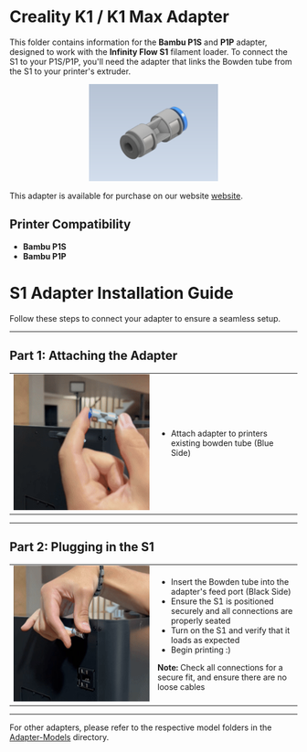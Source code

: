 # Creality K1 / K1 Max Adapter

This folder contains information for the **Bambu P1S** and **P1P** adapter, designed to work with the **Infinity Flow S1** filament loader. To connect the S1 to your P1S/P1P, you'll need the adapter that links the Bowden tube from the S1 to your printer's extruder. 

<div align="center">
  <img src="./images/Bowden Coupler Fitting CAD.png" alt="Logo" width="45%">
</div>

This adapter is available for purchase on our website [website](https://infinityflow3d.com/).

## Printer Compatibility
- **Bambu P1S**
- **Bambu P1P**

# S1 Adapter Installation Guide

Follow these steps to connect your adapter to ensure a seamless setup.

---

## Part 1: Attaching the Adapter

<div align="center">
  <table>
    <tr>
      <td width="50%">
        <img src="./images/P1.gif" alt="Attach the Adapter" width="200%">
      </td>
      <td width="50%">
        <ul>
          <li>Attach adapter to printers existing bowden tube (Blue Side)</li>
        </ul>
      </td>
    </tr>
  </table>
</div>

---

## Part 2: Plugging in the S1

<div align="center">
  <table>
    <tr>
      <td width="50%">
        <img src="./images/P2.gif" alt="Plug in the S1" width="100%">
      </td>
      <td width="50%">
        <ul>
          <li>Insert the Bowden tube into the adapter's feed port (Black Side)</li>
          <li>Ensure the S1 is positioned securely and all connections are properly seated</li>
          <li>Turn on the S1 and verify that it loads as expected</li>
          <li>Begin printing :)</li>
        </ul>
        <p><strong>Note:</strong> Check all connections for a secure fit, and ensure there are no loose cables</p>
      </td>
    </tr>
  </table>
</div>

---

For other adapters, please refer to the respective model folders in the [Adapter-Models](../../) directory.
